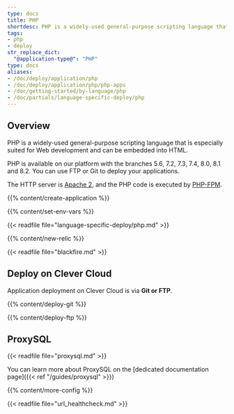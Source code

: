 ```yaml
---
type: docs
title: PHP
shortdesc: PHP is a widely-used general-purpose scripting language that is especially suited for Web development and can be embedded into HTML.
tags:
- php
- deploy
str_replace_dict:
  "@application-type@": "PHP"
type: docs
aliases:
- /doc/deploy/application/php
- /doc/deploy/application/php/php-apps
- /doc/getting-started/by-language/php
- /doc/partials/language-specific-deploy/php
---
```


## Overview

PHP is a widely-used general-purpose scripting language that is especially suited for Web development and can be embedded
into HTML.

PHP is available on our platform with the branches 5.6, 7.2, 7.3, 7.4, 8.0, 8.1 and 8.2. You can use FTP or Git to deploy your applications.

The HTTP server is [Apache 2](https://httpd.apache.org/), and the PHP code is executed by [PHP-FPM](https://php-fpm.org/).

{{% content/create-application %}}

{{% content/set-env-vars %}}

{{< readfile file="language-specific-deploy/php.md" >}}

{{% content/new-relic %}}

{{< readfile file="blackfire.md" >}}

## Deploy on Clever Cloud

Application deployment on Clever Cloud is via **Git or FTP**.

{{% content/deploy-git %}}

{{% content/deploy-ftp %}}

## ProxySQL

{{< readfile file="proxysql.md" >}}

You can learn more about ProxySQL on the [dedicated documentation page]({{< ref "/guides/proxysql" >}})

{{% content/more-config %}}

{{< readfile file="url_healthcheck.md" >}}


